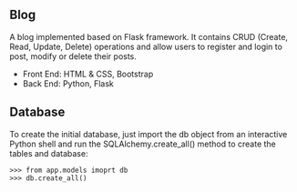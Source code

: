 
## Blog

A blog implemented based on Flask framework. It contains CRUD (Create, Read, Update, Delete) operations and allow users to register and login to post, modify or delete their posts.

- Front End: HTML & CSS, Bootstrap
- Back End: Python, Flask


## Database

To create the initial database, just import the db object from an interactive Python shell and run the SQLAlchemy.create_all() method to create the tables and database:
```
>>> from app.models imoprt db
>>> db.create_all()
```

